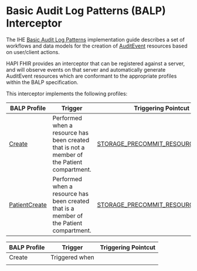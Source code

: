 # Basic Audit Log Patterns (BALP) Interceptor

The IHE [Basic Audit Log Patterns](https://profiles.ihe.net/ITI/BALP/) implementation guide describes a set of workflows and data models for the creation of [AuditEvent](http://hl7.org/fhir/AuditEvent.html) resources based on user/client actions.

HAPI FHIR provides an interceptor that can be registered against a server, and will observe events on that server and automatically generate AuditEvent resources which are conformant to the appropriate profiles within the BALP specification.

This interceptor implements the following profiles:

<table class="table table-striped">
   <thead>
      <tr>
         <th>BALP Profile</th>
         <th>Trigger</th>
         <th>Triggering Pointcut</th>
      </tr>
   </thead>
   <tbody>
      <tr>
         <td>
            <a href="https://profiles.ihe.net/ITI/BALP/StructureDefinition-IHE.BasicAudit.Create.html">Create</a>
         </td>
         <td>
            Performed when a resource has been created that is not a member of the Patient compartment.
         </td>
         <td>
            <a href="https://hapifhir.io/hapi-fhir/apidocs/hapi-fhir-base/ca/uhn/fhir/interceptor/api/Pointcut.html#STORAGE_PRECOMMIT_RESOURCE_CREATED">STORAGE_PRECOMMIT_RESOURCE_CREATED</a>
         </td>
      </tr>
      <tr>
         <td>
            <a href="https://profiles.ihe.net/ITI/BALP/StructureDefinition-IHE.BasicAudit.PatientCreate.html">PatientCreate</a>
         </td>
         <td>
            Performed when a resource has been created that is a member of the Patient compartment.
         </td>
         <td>
            <a href="https://hapifhir.io/hapi-fhir/apidocs/hapi-fhir-base/ca/uhn/fhir/interceptor/api/Pointcut.html#STORAGE_PRECOMMIT_RESOURCE_CREATED">STORAGE_PRECOMMIT_RESOURCE_CREATED</a>
         </td>
      </tr>
   </tbody>
</table>

| BALP Profile | Trigger         | Triggering Pointcut |
|--------------|-----------------|---------------------|
| Create       | Triggered when  |                     |
|              |                 |                     |

